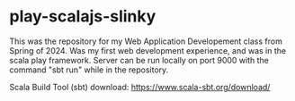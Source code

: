 # play-scalajs-slinky

This was the repository for my Web Application Developement class from Spring of 2024. Was my first web development experience, and was in the scala play framework. Server can be run locally on port 9000 with the command "sbt run" while in the repository. 




Scala Build Tool (sbt) download: https://www.scala-sbt.org/download/ 




